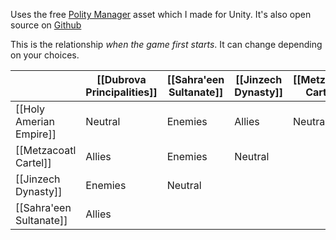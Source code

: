 Uses the free [Polity Manager](https://assetstore.unity.com/packages/tools/visual-scripting/polity-manager-manage-factions-families-290633) asset which I made for Unity. It's also open source on [Github](https://github.com/khiemgluong/Polity-Manager)

This is the relationship *when the game first starts*. It can change depending on your choices.

|                         | [[Dubrova Principalities]] | [[Sahra'een Sultanate]] | [[Jinzech Dynasty]] | [[Metzacoatl Cartel]] |
| ----------------------- | -------------------------- | ----------------------- | ------------------- | --------------------- |
| [[Holy Amerian Empire]] | Neutral                    | Enemies                 | Allies              | Neutral               |
| [[Metzacoatl Cartel]]   | Allies                     | Enemies                 | Neutral             |                       |
| [[Jinzech Dynasty]]     | Enemies                    | Neutral                 |                     |                       |
| [[Sahra'een Sultanate]] | Allies                     |                         |                     |                       |
